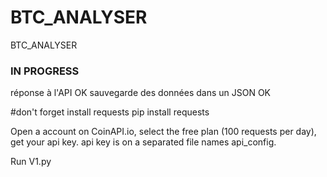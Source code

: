 # BTC_ANALYSER
BTC_ANALYSER

### IN PROGRESS ###
réponse à l'API OK
sauvegarde des données dans un JSON OK



#don't forget install requests
pip install requests

Open a account on CoinAPI.io, select the free plan (100 requests per day), get your api key.
api key is on a separated file names api_config.

Run V1.py
